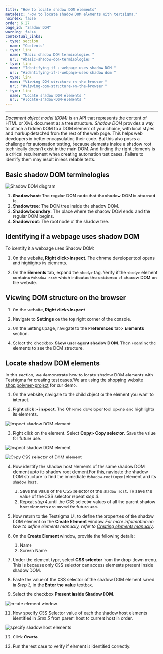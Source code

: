 ```yaml
---
title: "How to locate shadow DOM elements"
metadesc: "How to locate shadow DOM elements with testsigma."
noindex: false
order: 6.27
page_id: "Shadow DOM"
warning: false
contextual_links:
- type: section
  name: "Contents"
- type: link
  name: "Basic shadow DOM terminologies "
  url: "#basic-shadow-dom-terminologies "
- type: link
  name: "Identifying if a webpage uses shadow DOM "
  url: "#identifying-if-a-webpage-uses-shadow-dom "
- type: link
  name: "Viewing DOM structure on the browser "
  url: "#viewing-dom-structure-on-the-browser "
- type: link
  name: "Locate shadow DOM elements "
  url: "#locate-shadow-DOM-elements "
---
```


---
<em>Document object model (DOM)</em> is an API that represents the content of HTML or XML document as a tree structure.
<em>Shadow DOM</em> provides a way to attach a hidden DOM to a DOM element of your choice, with local styles and markup detached from the rest of the web page. This helps web developers in better encapsulating their code.
But this also poses a challenge for automation testing, because elements inside a shadow root technically doesn’t exist in the main DOM. And finding the right elements is a critical requirement when creating automation test cases. Failure to identify them may result in less reliable tests.

## **Basic shadow DOM terminologies**

![Shadow DOM diagram](https://s3.amazonaws.com/static-docs.testsigma.com/new_images/elements/shadow-dom/Shadow_dom_diagram.png)

1. **Shadow host**: The regular DOM node that the shadow DOM is attached to.
2. **Shadow tree**: The DOM tree inside the shadow DOM.
3. **Shadow boundary**: The place where the shadow DOM ends, and the regular DOM begins.
4. **Shadow root**: The root node of the shadow tree.


## **Identifying if a webpage uses shadow DOM**

To identify if a webpage uses Shadow DOM:

1. On the website, **Right click>inspect**. The chrome developer tool opens and highlights its elements.  

2.	On the **Elements** tab, expand the `<body>` tag. Verify if the `<body>` element contains `#shadow-root` which indicates the existence of shadow DOM on the website.

## **Viewing DOM structure on the browser**

1. On the website, **Right click>Inspect**.

2.  Navigate to **Settings** on the top right corner of the console.

3.  On the Settings page, navigate to the **Preferences** tab> **Elements** section.

4.  Select the checkbox **Show user agent shadow DOM**. Then examine the elements to see the DOM structure.

## **Locate shadow DOM elements**

In this section, we demonstrate how to locate shadow DOM elements with Testsigma for creating test cases.We are using the shopping website [shop.polymer-project](https://shop.polymer-project.org/) for our demo.

1. On the website, navigate to the child object or the element you want to interact.

2. **Right click > inspect**. The Chrome developer tool opens and highlights its elements.

![Inspect shadow DOM element](https://s3.amazonaws.com/static-docs.testsigma.com/new_images/elements/shadow-dom/shadow_dom_inspect.png)

3.  Right click on the element. Select **Copy> Copy selector**. Save the value for future use.

![Inspect shadow DOM element](https://s3.amazonaws.com/static-docs.testsigma.com/new_images/elements/shadow-dom/inspect_shadow_dom.png)

![Copy CSS selector of DOM element](https://s3.amazonaws.com/static-docs.testsigma.com/new_images/elements/shadow-dom/copy_selector_shadow_dom.png)

4. Now identify  the shadow host elements of the same shadow DOM element upto its shadow root element.For this, navigate the shadow DOM structure to find the immediate `#shadow-root(open)`element and its `shadow host`.

    1.  Save the value of the CSS selector of the `shadow host`. To save the value of the CSS selector repeat *step 3*.
    2.  Repeat *step 4*,until the CSS selector values of all the parent shadow host elements are saved for future use.

6. Now return to the Testsigma UI, to define the properties of the shadow DOM element on the **Create Element** window. *For more information on how to define elements manually, refer to [Creating elements manually](https://testsigma.com/docs/elements/web-apps/create-manually/)*.

7. On the **Create Element** window, provide the following details:
    1. Name
    2. Screen Name

8. Under the element type, select **CSS selector** from the drop-down menu. This is because only CSS selector can access elements present inside shadow DOM.

9. Paste the value of the CSS selector of the shadow DOM element saved in *Step 3*, in the **Enter the value** textbox.

10. Select the checkbox **Present inside Shadow DOM**.

![create element window](https://s3.amazonaws.com/static-docs.testsigma.com/new_images/elements/shadow-dom/create_elements_shadow_dom.png)

11. Now specify CSS Selector value of each the shadow host elements identified in *Step 5* from parent host to current host in order.

![specify shadow host elements](https://s3.amazonaws.com/static-docs.testsigma.com/new_images/elements/shadow-dom/CSs_selectors_specified.png)

12. Click **Create**.

13. Run the test case to verify if element is identified correctly.
